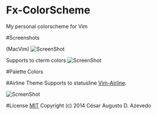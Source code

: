 Fx-ColorScheme
==============

My personal colorscheme for Vim

#Screenshots

(MacVim)
![ScreenShot](http://i.cubeupload.com/AICZ9S.png)

Supports to cterm colors
![ScreenShot](http://i.cubeupload.com/D68xbv.png)

#Palette Colors

#Airline Theme
Supports to statusline [Vim-Airline](https://github.com/bling/vim-airline).

![ScreenShot](http://i.cubeupload.com/86n8gU.png)

#License 
[MIT](https://github.com/cesardeazevedo/Fx-ColorScheme/blob/master/LICENSE) Copyright (c) 2014 César Augusto D. Azevedo
